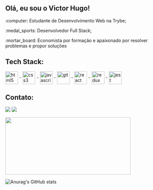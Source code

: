 <h2>Olá, eu sou o Victor Hugo! </h2>
<div>
  <p>:computer: Estudante de Desenvolvimento Web na Trybe;</p>
  <p>:medal_sports: Desenvolvedor Full Stack;</p>
  <p>:mortar_board: Economista por formação e apaixonado por resolver problemas e propor soluções</p>
 </div>

<h2>Tech Stack:</h2>
<div>
  <img align="center" alt="html5" width="40px" src="https://cdn.jsdelivr.net/gh/devicons/devicon/icons/html5/html5-original.svg" />
  -
  <img align="center" alt="css3" width="40px" src="https://cdn.jsdelivr.net/gh/devicons/devicon/icons/css3/css3-original.svg" />
  -
  <img align="center" alt="javascript" width="40px"  src="https://cdn.jsdelivr.net/gh/devicons/devicon/icons/javascript/javascript-original.svg" />
  -
  <img align="center" alt="git" width="40px" src="https://cdn.jsdelivr.net/gh/devicons/devicon/icons/git/git-original.svg" />    
  -
  <img align="center" alt="react" width="40px" src="https://cdn.jsdelivr.net/gh/devicons/devicon/icons/react/react-original.svg" />  
  -      
  <img align="center" alt="redux" width="40px" src="https://cdn.jsdelivr.net/gh/devicons/devicon/icons/redux/redux-original.svg" />
  -
  <img align="center" alt="jest" width="40px" src="https://cdn.jsdelivr.net/gh/devicons/devicon/icons/jest/jest-plain.svg" />      
</div>


<h2>Contato:</h2>
<div>
  <a href="https://www.linkedin.com/in/victorhdoliveira/" target="_blank"><img src="https://img.shields.io/badge/-LinkedIn-%230077B5?style=for-the-badge&logo=linkedin&logoColor=white" target="_blank"></a>
  <a href="mailto:victorhdoliveira@gmail.com"><img src="https://img.shields.io/badge/Gmail-D14836?style=for-the-badge&logo=gmail&logoColor=white" target="_blank"></a>
</div>
</p>

<img align="center" height="180em" width="394px" src="https://github-readme-stats.vercel.app/api/top-langs/?username=victorhdoliveira&layout=compact&langs_count=7&theme=dark"/>

 
![Anurag's GitHub stats](https://github-readme-stats.vercel.app/api?username=victorhdoliveira&show_icons=true&theme=transparent&title_color=fff)
 
